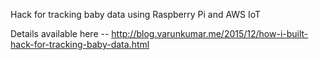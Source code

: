 Hack for tracking baby data using Raspberry Pi and AWS IoT

Details available here -- http://blog.varunkumar.me/2015/12/how-i-built-hack-for-tracking-baby-data.html
